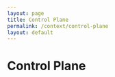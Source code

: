 ```yaml
---
layout: page
title: Control Plane
permalink: /context/control-plane
layout: default
---
```


# Control Plane